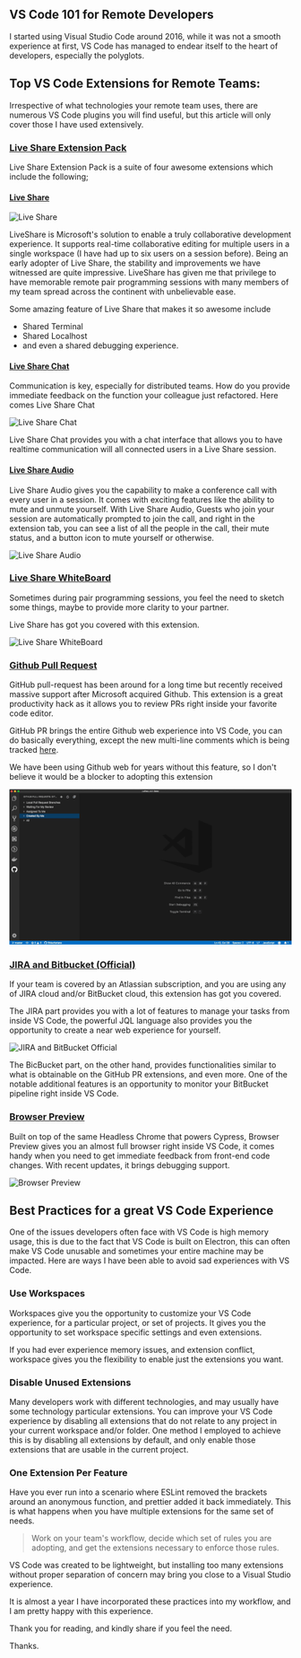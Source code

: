## VS Code 101 for Remote Developers

I started using Visual Studio Code around 2016, while it was not a smooth experience at first, VS Code has managed to endear itself to the heart of developers, especially the polyglots.

## Top VS Code Extensions for Remote Teams:

Irrespective of what technologies your remote team uses, there are numerous VS Code plugins you will find useful, but this article will only cover those I have used extensively.

### [Live Share Extension Pack](https://marketplace.visualstudio.com/items?itemName=MS-vsliveshare.vsliveshare-pack)

Live Share Extension Pack is a suite of four awesome extensions which include the following;

#### [Live Share](https://marketplace.visualstudio.com/items?itemName=MS-vsliveshare.vsliveshare)

![Live Share](https://visualstudio.microsoft.com/wp-content/uploads/2018/11/liveshare-hero-optimized.jpg)

LiveShare is Microsoft's solution to enable a truly collaborative development experience. It supports real-time collaborative editing for multiple users in a single workspace (I have had up to six users on a session before).
Being an early adopter of Live Share, the stability and improvements we have witnessed are quite impressive.
LiveShare has given me that privilege to have memorable remote pair programming sessions with many members of my team spread across the continent with unbelievable ease.

Some amazing feature of Live Share that makes it so awesome include
        
- Shared Terminal
- Shared Localhost
- and even a shared debugging experience.

#### [Live Share Chat](https://marketplace.visualstudio.com/items?itemName=karigari.chat)

Communication is key, especially for distributed teams.
How do you provide immediate feedback on the function your colleague just refactored. Here comes Live Share Chat

![Live Share Chat](https://raw.githubusercontent.com/karigari/vscode-chat/master/readme/Live%20Share%20Chat.gif)

Live Share Chat provides you with a chat interface that allows you to have realtime communication will all connected users in a Live Share session.

#### [Live Share Audio](https://marketplace.visualstudio.com/items?itemName=MS-vsliveshare.vsliveshare-audio)

Live Share Audio gives you the capability to make a conference call with every user in a session. It comes with exciting features like the ability to mute and unmute yourself. With Live Share Audio, Guests who join your session are automatically prompted to join the call, and right in the extension tab, you can see a list of all the people in the call, their mute status, and a button icon to mute yourself or otherwise.

![Live Share Audio](https://user-images.githubusercontent.com/116461/49332032-0c2e7380-f55b-11e8-8e77-a53013f689e3.png)


### [Live Share WhiteBoard](https://marketplace.visualstudio.com/items?itemName=lostintangent.vsls-whiteboard)

Sometimes during pair programming sessions, you feel the need to sketch some things, maybe to provide more clarity to your partner.

Live Share has got you covered with this extension.

![Live Share WhiteBoard](https://user-images.githubusercontent.com/116461/50567457-dddaba00-0cf9-11e9-840b-1b0a984d5ad9.gif)

### [Github Pull Request](https://marketplace.visualstudio.com/items?itemName=GitHub.vscode-pull-request-github)

GitHub pull-request has been around for a long time but recently received massive support after Microsoft acquired Github. This extension is a great productivity hack as it allows you to review PRs right inside your favorite code editor.

GitHub PR brings the entire Github web experience into VS Code, you can do basically everything, except the new multi-line comments which is being tracked [here](https://github.com/microsoft/vscode-pull-request-github/issues/1376).

We have been using Github web for years without this feature, so I don't believe it would be a blocker to adopting this extension

![GitHub PR](https://github.com/Microsoft/vscode-pull-request-github/raw/master/.readme/demo.gif)

### [JIRA and Bitbucket (Official)](https://marketplace.visualstudio.com/items?itemName=Atlassian.atlascode)

If your team is covered by an Atlassian subscription, and you are using any of JIRA cloud and/or BitBucket cloud, this extension has got you covered.

The JIRA part provides you with a lot of features to manage your tasks from inside VS Code, the powerful JQL language also provides you the opportunity to create a near web experience for yourself.

![JIRA and BitBucket Official](https://bitbucket.org/atlassianlabs/atlascode/raw/master/.readme/dev-workflow.gif)

The BicBucket part, on the other hand, provides functionalities similar to what is obtainable on the GitHub PR extensions, and even more. One of the notable additional features is an opportunity to monitor your BitBucket pipeline right inside VS Code.

### [Browser Preview](https://marketplace.visualstudio.com/items?itemName=auchenberg.vscode-browser-preview)

Built on top of the same Headless Chrome that powers Cypress, Browser Preview gives you an almost full browser right inside VS Code, it comes handy when you need to get immediate feedback from front-end code changes.
With recent updates, it brings debugging support.

![Browser Preview](https://github.com/auchenberg/vscode-browser-preview/raw/master/resources/demo.gif)


## Best Practices for a great VS Code Experience

One of the issues developers often face with VS Code is high memory usage, this is due to the fact that VS Code is built on Electron, this can often make VS Code unusable and sometimes your entire machine may be impacted. Here are ways I have been able to avoid sad experiences with VS Code.

### Use Workspaces

Workspaces give you the opportunity to customize your VS Code experience, for a particular project, or set of projects. It gives you the opportunity to set workspace specific settings and even extensions.

If you had ever experience memory issues, and extension conflict, workspace gives you the flexibility to enable just the extensions you want.

### Disable Unused Extensions

Many developers work with different technologies, and may usually have some technology particular extensions.
You can improve your VS Code experience by disabling all extensions that do not relate to any project in your current workspace and/or folder. One method I employed to achieve this is by disabling all extensions by default, and only enable those extensions that are usable in the current project.

### One Extension Per Feature

Have you ever run into a scenario where ESLint removed the brackets around an anonymous function, and prettier added it back immediately. This is what happens when you have multiple extensions for the same set of needs.


> Work on your team's workflow, decide which set of rules you are adopting, and get the extensions necessary to enforce those rules.


VS Code was created to be lightweight, but installing too many extensions without proper separation of concern may bring you close to a Visual Studio experience.

It is almost a year I have incorporated these practices into my workflow, and I am pretty happy with this experience.

Thank you for reading, and kindly share if you feel the need.

Thanks.